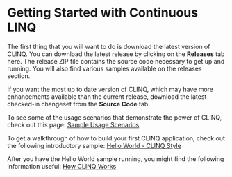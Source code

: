 # Getting Started with Continuous LINQ

The first thing that you will want to do is download the latest version of CLINQ. 
You can download the latest release by clicking on the **Releases** tab here. 
The release ZIP file contains the source code necessary to get up and running. 
You will also find various samples available on the releases section. 

If you want the most up to date version of CLINQ, which may have more enhancements available than the current release, 
download the latest checked-in changeset from the **Source Code** tab.

To see some of the usage scenarios that demonstrate the power of CLINQ, check out this page:
[Sample Usage Scenarios](Sample-Usage-Scenarios)

To get a walkthrough of how to build your first CLINQ application, check out the following introductory sample:
[Hello World - CLINQ Style](Hello-World---CLINQ-Style)

After you have the Hello World sample running, you might find the following information useful:
[How CLINQ Works](How-CLINQ-Works)